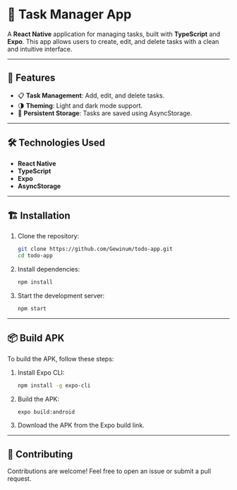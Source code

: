 # 📝 Task Manager App

A **React Native** application for managing tasks, built with **TypeScript** and **Expo**. This app allows users to create, edit, and delete tasks with a clean and intuitive interface.

---

## 🚀 Features

- 📋 **Task Management**: Add, edit, and delete tasks.
- 🌗 **Theming**: Light and dark mode support.
- 💾 **Persistent Storage**: Tasks are saved using AsyncStorage.
---

## 🛠️ Technologies Used

- **React Native**
- **TypeScript**
- **Expo**
- **AsyncStorage**

---

## 🏗️ Installation

1. Clone the repository:
   ```bash
   git clone https://github.com/Gewinum/todo-app.git
   cd todo-app
   ```

2. Install dependencies:
   ```bash
   npm install
   ```

3. Start the development server:
   ```bash
   npm start
   ```

---

## 📦 Build APK

To build the APK, follow these steps:

1. Install Expo CLI:
   ```bash
   npm install -g expo-cli
   ```

2. Build the APK:
   ```bash
   expo build:android
   ```

3. Download the APK from the Expo build link.

---

## 🤝 Contributing

Contributions are welcome! Feel free to open an issue or submit a pull request.